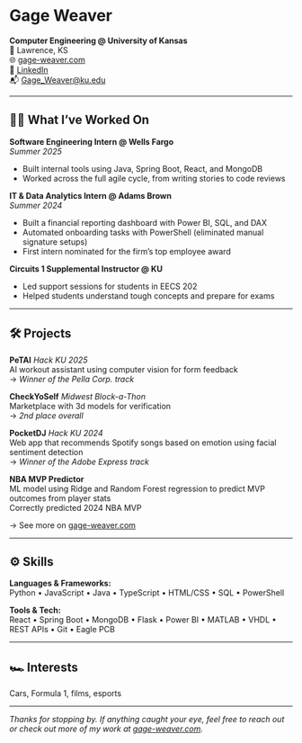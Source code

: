 # Gage Weaver

**Computer Engineering @ University of Kansas**  
📍 Lawrence, KS  
🌐 [gage-weaver.com](https://gage-weaver.com)  
🔗 [LinkedIn](https://www.linkedin.com/in/gage-weaver/)    
📬 [Gage_Weaver@ku.edu](mailto:Gage_Weaver@ku.edu)  

---

## 🧑‍🔧 What I’ve Worked On

**Software Engineering Intern @ Wells Fargo**  
*Summer 2025*  
- Built internal tools using Java, Spring Boot, React, and MongoDB  
- Worked across the full agile cycle, from writing stories to code reviews  

**IT & Data Analytics Intern @ Adams Brown**  
*Summer 2024*  
- Built a financial reporting dashboard with Power BI, SQL, and DAX  
- Automated onboarding tasks with PowerShell (eliminated manual signature setups)  
- First intern nominated for the firm’s top employee award  

**Circuits 1 Supplemental Instructor @ KU**  
- Led support sessions for students in EECS 202  
- Helped students understand tough concepts and prepare for exams  

---

## 🛠 Projects

**PeTAI**  *Hack KU 2025*  
AI workout assistant using computer vision for form feedback  
→ *Winner of the Pella Corp. track*

**CheckYoSelf**  *Midwest Block-a-Thon*  
Marketplace with 3d models for verification  
→ *2nd place overall*

**PocketDJ**  *Hack KU 2024*  
Web app that recommends Spotify songs based on emotion using facial sentiment detection  
→ *Winner of the Adobe Express track*

**NBA MVP Predictor**  
ML model using Ridge and Random Forest regression to predict MVP outcomes from player stats  
Correctly predicted 2024 NBA MVP

→ See more on [gage-weaver.com](https://gage-weaver.com)

---

## ⚙️ Skills

**Languages & Frameworks:**  
Python • JavaScript • Java • TypeScript • HTML/CSS • SQL • PowerShell  

**Tools & Tech:**  
React • Spring Boot • MongoDB • Flask • Power BI • MATLAB • VHDL • REST APIs • Git • Eagle PCB  

---

## 🏎 Interests

Cars, Formula 1, films, esports

---

_Thanks for stopping by. If anything caught your eye, feel free to reach out or check out more of my work at [gage-weaver.com](https://gage-weaver.com)._  


